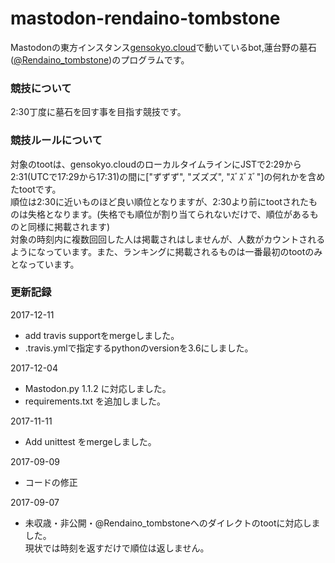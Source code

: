 # mastodon-rendaino-tombstone

Mastodonの東方インスタンス[gensokyo.cloud](https://gensokyo.cloud)で動いているbot,蓮台野の墓石([@Rendaino_tombstone](https://gensokyo.cloud/@Rendaino_tombstone))のプログラムです。

### 競技について

2:30丁度に墓石を回す事を目指す競技です。</br>

### 競技ルールについて

対象のtootは、gensokyo.cloudのローカルタイムラインにJSTで2:29から2:31(UTCで17:29から17:31)の間に["ずずず", "ズズズ", "ｽﾞｽﾞｽﾞ"]の何れかを含めたtootです。</br>
順位は2:30に近いものほど良い順位となりますが、2:30より前にtootされたものは失格となります。(失格でも順位が割り当てられないだけで、順位があるものと同様に掲載されます)</br>
対象の時刻内に複数回回した人は掲載されはしませんが、人数がカウントされるようになっています。また、ランキングに掲載されるものは一番最初のtootのみとなっています。</br>

### 更新記録

2017-12-11
- add travis supportをmergeしました。
- .travis.ymlで指定するpythonのversionを3.6にしました。

2017-12-04
- Mastodon.py 1.1.2 に対応しました。
- requirements.txt を追加しました。

2017-11-11
- Add unittest をmergeしました。

2017-09-09
- コードの修正

2017-09-07
- 未収歳・非公開・@Rendaino_tombstoneへのダイレクトのtootに対応しました。</br>現状では時刻を返すだけで順位は返しません。

